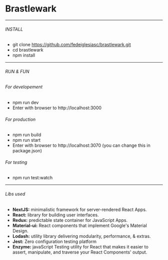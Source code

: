 # Brastlewark

---


###### INSTALL

* git clone https://github.com/fedeiglesiasc/brastlewark.git
* cd brastlewark
* npm install


---


###### RUN & FUN

###### For developement

* npm run dev
* Enter with browser to http://localhost:3000

###### For production

* npm run build
* npm run start
* Enter with browser to http://localhost:3070 (you can change this in package.json)

###### For testing

* npm run test:watch

---

###### Libs used

* **NextJS:** minimalistic framework for server-rendered React Apps.
* **React:** library for building user interfaces.
* **Redux:** predictable state container for JavaScript Apps.
* **Material-ui:** React components that implement Google's Material Design.
* **Lodash:** utility library delivering modularity, performance, & extras.
* **Jest:** Zero configuration testing platform
* **Enzyme:** javaScript Testing utility for React that makes it easier to assert, manipulate, and traverse your React Components' output.
